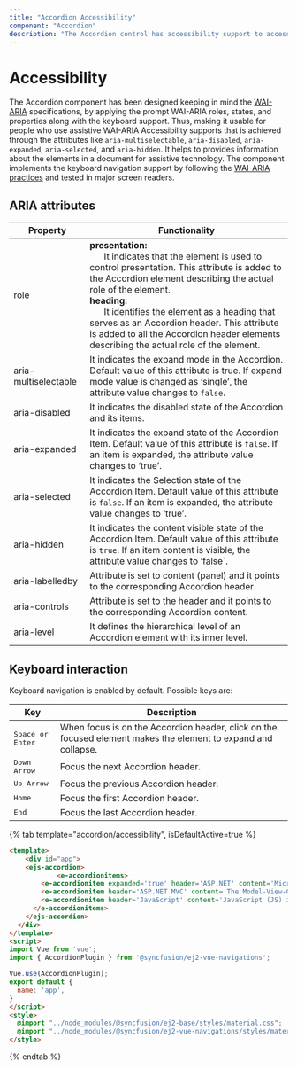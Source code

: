 ```yaml
---
title: "Accordion Accessibility"
component: "Accordion"
description: "The Accordion control has accessibility support to access the features via keyboard, screen readers, or other assistive technology devices."
---
```


# Accessibility

The Accordion component has been designed keeping in mind the [WAI-ARIA](http://www.w3.org/WAI/PF/aria-practices/) specifications, by applying
 the prompt WAI-ARIA roles, states, and properties along with the keyboard support. Thus, making
  it usable for people who use assistive WAI-ARIA Accessibility supports that is achieved through the attributes like `aria-multiselectable`,
   `aria-disabled`, `aria-expanded`, `aria-selected`,
   and `aria-hidden`.
It helps to provides information about the elements in a document for assistive technology.
The component implements the keyboard navigation support by following the
  [WAI-ARIA practices](https://www.w3.org/TR/wai-aria-practices/) and tested in major screen readers.

## ARIA attributes

<!-- markdownlint-disable MD033 -->
| Property             | Functionality                                                                                                                                                                                                                                                                                                                                                                                                                                                                                                                                                                      |
|----------------------|------------------------------------------------------------------------------------------------------------------------------------------------------------------------------------------------------------------------------------------------------------------------------------------------------------------------------------------------------------------------------------------------------------------------------------------------------------------------------------------------------------------------------------------------------------------------------------|
| role                 |<b>presentation:</b> <br/>   &nbsp;&nbsp;&nbsp;&nbsp;&nbsp;&nbsp;It indicates that the element is used to control presentation. This attribute is added to the Accordion element describing the actual role of the element.<br/> <b>heading:</b><br/> &nbsp;&nbsp;&nbsp;&nbsp;&nbsp;&nbsp;It identifies the element as a heading that serves as an Accordion header. This attribute is added to all the Accordion header elements describing the actual role of the element.<br/>  |
| aria-multiselectable | It indicates the expand mode in the Accordion. Default value of this attribute is true. If expand mode value is changed as ‘single’, the attribute value changes to `false`.                                                                                                                                                                                                                                                                                                                                                                                      |
| aria-disabled        | It indicates the disabled state of the Accordion and its items.                                                                                                                                                                                                                                                                                                                                                                                                                                                                                                 |
| aria-expanded        | It indicates the expand state of the Accordion Item. Default value of this attribute is `false`. If an item is expanded, the attribute value changes to ‘true’.                                                                                                                                                                                                                                                                                                                                                                                                          |
| aria-selected        | It indicates the Selection state of the Accordion Item. Default value of this attribute is `false`. If an item is expanded, the attribute value changes to ‘true’.                                                                                                                                                                                                                                                                                                                                                                                                       |
| aria-hidden          | It indicates the content visible state of the Accordion Item. Default value of this attribute is `true`. If an item content is visible, the attribute value changes to ‘false`.                                                                                                                                                                                                                                                                                                                                                                                          |
| aria-labelledby      | Attribute is set to content (panel) and it points to the corresponding Accordion header.                                                                                                                                                                                                                                                                                                                                                                                                                                                                                       |
| aria-controls        | Attribute is set to the header and it points to the corresponding Accordion content.                                                                                                                                                                                                                                                                                                                                                                                                                                                                                       |
| aria-level           | It defines the hierarchical level of an Accordion element with its inner level.                                                                                                                                                                                                                                                                                                                                                                                                                                                                                    |

## Keyboard interaction

Keyboard navigation is enabled by default. Possible keys are:

| Key           | Description                                                                         |
|---------------|-------------------------------------------------------------------------------------|
| <kbd>Space or Enter</kbd>    | When focus is on the Accordion header, click on the focused element makes the element to expand and collapse.                                                  |
| <kbd>Down Arrow</kbd>   | Focus the next Accordion header.                                                            |
| <kbd>Up Arrow</kbd>         | Focus the previous Accordion header. |
| <kbd>Home</kbd>           | Focus the first Accordion header.                                                                     |
| <kbd>End</kbd>   | Focus the last Accordion header.                                                |

{% tab template="accordion/accessibility", isDefaultActive=true %}

```html
<template>
    <div id="app">
    <ejs-accordion>
            <e-accordionitems>
        <e-accordionitem expanded='true' header='ASP.NET' content='Microsoft ASP.NET is a set of technologies in the Microsoft .NET Framework for building Web applications and XML Web services.'></e-accordionitem>
        <e-accordionitem header='ASP.NET MVC' content='The Model-View-Controller (MVC) architectural pattern separates an application into three main components: the model, the view, and the controller.'></e-accordionitem>
        <e-accordionitem header='JavaScript' content='JavaScript (JS) is an interpreted computer programming language.It was originally implemented as part of web browsers so that client-side scripts could interact with the user, control the browser, communicate asynchronously, and alter the document content that was displayed.'></e-accordionitem>
      </e-accordionitems>
    </ejs-accordion>
  </div>
</template>
<script>
import Vue from 'vue';
import { AccordionPlugin } from '@syncfusion/ej2-vue-navigations';

Vue.use(AccordionPlugin);
export default {
  name: 'app',
}
</script>
<style>
  @import "../node_modules/@syncfusion/ej2-base/styles/material.css";
  @import "../node_modules/@syncfusion/ej2-vue-navigations/styles/material.css";
</style>
```

{% endtab %}